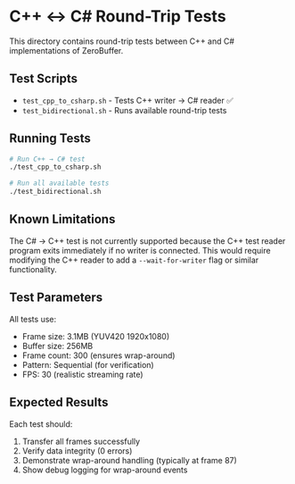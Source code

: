# C++ ↔ C# Round-Trip Tests

This directory contains round-trip tests between C++ and C# implementations of ZeroBuffer.

## Test Scripts

- `test_cpp_to_csharp.sh` - Tests C++ writer → C# reader ✅
- `test_bidirectional.sh` - Runs available round-trip tests

## Running Tests

```bash
# Run C++ → C# test
./test_cpp_to_csharp.sh

# Run all available tests
./test_bidirectional.sh
```

## Known Limitations

The C# → C++ test is not currently supported because the C++ test reader program
exits immediately if no writer is connected. This would require modifying the
C++ reader to add a `--wait-for-writer` flag or similar functionality.

## Test Parameters

All tests use:
- Frame size: 3.1MB (YUV420 1920x1080)
- Buffer size: 256MB
- Frame count: 300 (ensures wrap-around)
- Pattern: Sequential (for verification)
- FPS: 30 (realistic streaming rate)

## Expected Results

Each test should:
1. Transfer all frames successfully
2. Verify data integrity (0 errors)
3. Demonstrate wrap-around handling (typically at frame 87)
4. Show debug logging for wrap-around events